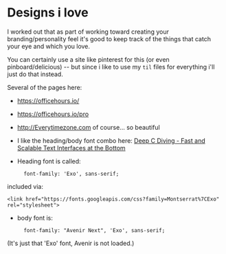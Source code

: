 ﻿# Designs i love

I worked out that as part of working toward creating your branding/personality feel it's good to keep track of the things that catch your eye and which you love.

You can certainly use a site like pinterest for this (or even pinboard/delicious) -- but since i like to use my `til` files for everything i'll just do that instead.

Several of the pages here:

- <https://officehours.io/>
- <https://officehours.io/pro>
- <http://Everytimezone.com> of course... so beautiful

- I like the heading/body font combo here: [Deep C Diving - Fast and Scalable Text Interfaces at the Bottom](https://cpponsea.uk/2020/sessions/deep-c-diving-fast-and-scalable-text-interfaces-at-the-bottom.html)
- Heading font is called:

		font-family: 'Exo', sans-serif;

included via:

	<link href="https://fonts.googleapis.com/css?family=Montserrat%7CExo" rel="stylesheet">

- body font is:

		font-family: "Avenir Next", 'Exo', sans-serif;

(It's just that 'Exo' font, Avenir is not loaded.)